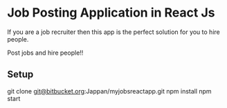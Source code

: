 # Job Posting Application in React Js

If you are a job recruiter then this app is the perfect solution for you to hire people.

Post jobs and hire people!!

## Setup

git clone git@bitbucket.org:Jappan/myjobsreactapp.git
npm install
npm start 


#